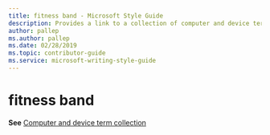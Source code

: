 ```yaml
---
title: fitness band - Microsoft Style Guide
description: Provides a link to a collection of computer and device terms along with their appropriate usage including 'fitness band'.
author: pallep
ms.author: pallep
ms.date: 02/28/2019
ms.topic: contributor-guide
ms.service: microsoft-writing-style-guide
---
```


# fitness band

**See** [Computer and device term collection](~/a-z-word-list-term-collections/term-collections/computer-device-terms.md)
